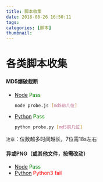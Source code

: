 ```yaml
---
title: 脚本收集
date: 2018-08-26 16:50:11
tags:
categories: [脚本]
thumbnail:
---
```


# 各类脚本收集

#### MD5爆破截断

- [Node](/files/scripts/md5爆破截断/probe.js) <font color=green>Pass</font>

  ```bash
  node probe.js [md5前几位]
  ```

- [Python](/files/scripts/md5爆破截断/probe.py) <font color=green>Pass</font>

  ```bash
  python probe.py [md5前几位]
  ```

`注意`：位数越多时间越长，7位需18s左右

#### 异或PNG（或其他文件，按需改动）

- [Node](/files/scripts/异或png/xor.js) <font color=green>Pass</font>
- [Python](/files/scripts/异或png/xor.py) <font color=red>Python3 fail</font>
